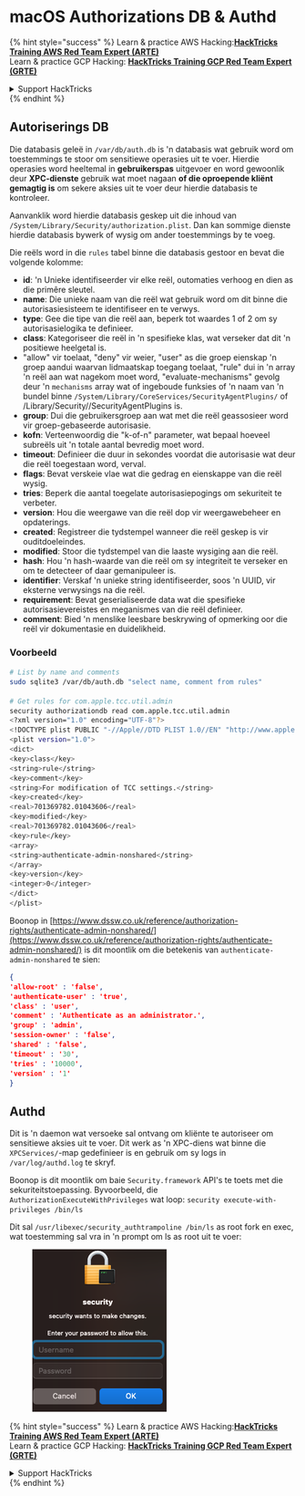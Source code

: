 # macOS Authorizations DB & Authd



{% hint style="success" %}
Learn & practice AWS Hacking:<img src="../../../.gitbook/assets/arte.png" alt="" data-size="line">[**HackTricks Training AWS Red Team Expert (ARTE)**](https://training.hacktricks.xyz/courses/arte)<img src="../../../.gitbook/assets/arte.png" alt="" data-size="line">\
Learn & practice GCP Hacking: <img src="../../../.gitbook/assets/grte.png" alt="" data-size="line">[**HackTricks Training GCP Red Team Expert (GRTE)**<img src="../../../.gitbook/assets/grte.png" alt="" data-size="line">](https://training.hacktricks.xyz/courses/grte)

<details>

<summary>Support HackTricks</summary>

* Check the [**subscription plans**](https://github.com/sponsors/carlospolop)!
* **Join the** 💬 [**Discord group**](https://discord.gg/hRep4RUj7f) or the [**telegram group**](https://t.me/peass) or **follow** us on **Twitter** 🐦 [**@hacktricks\_live**](https://twitter.com/hacktricks\_live)**.**
* **Share hacking tricks by submitting PRs to the** [**HackTricks**](https://github.com/carlospolop/hacktricks) and [**HackTricks Cloud**](https://github.com/carlospolop/hacktricks-cloud) github repos.

</details>
{% endhint %}

## **Autoriserings DB**

Die databasis geleë in `/var/db/auth.db` is 'n databasis wat gebruik word om toestemmings te stoor om sensitiewe operasies uit te voer. Hierdie operasies word heeltemal in **gebruikerspas** uitgevoer en word gewoonlik deur **XPC-dienste** gebruik wat moet nagaan **of die oproepende kliënt gemagtig is** om sekere aksies uit te voer deur hierdie databasis te kontroleer.

Aanvanklik word hierdie databasis geskep uit die inhoud van `/System/Library/Security/authorization.plist`. Dan kan sommige dienste hierdie databasis bywerk of wysig om ander toestemmings by te voeg.

Die reëls word in die `rules` tabel binne die databasis gestoor en bevat die volgende kolomme:

* **id**: 'n Unieke identifiseerder vir elke reël, outomaties verhoog en dien as die primêre sleutel.
* **name**: Die unieke naam van die reël wat gebruik word om dit binne die autorisasiesisteem te identifiseer en te verwys.
* **type**: Gee die tipe van die reël aan, beperk tot waardes 1 of 2 om sy autorisasielogika te definieer.
* **class**: Kategoriseer die reël in 'n spesifieke klas, wat verseker dat dit 'n positiewe heelgetal is.
* "allow" vir toelaat, "deny" vir weier, "user" as die groep eienskap 'n groep aandui waarvan lidmaatskap toegang toelaat, "rule" dui in 'n array 'n reël aan wat nagekom moet word, "evaluate-mechanisms" gevolg deur 'n `mechanisms` array wat of ingeboude funksies of 'n naam van 'n bundel binne `/System/Library/CoreServices/SecurityAgentPlugins/` of /Library/Security//SecurityAgentPlugins is.
* **group**: Dui die gebruikersgroep aan wat met die reël geassosieer word vir groep-gebaseerde autorisasie.
* **kofn**: Verteenwoordig die "k-of-n" parameter, wat bepaal hoeveel subreëls uit 'n totale aantal bevredig moet word.
* **timeout**: Definieer die duur in sekondes voordat die autorisasie wat deur die reël toegestaan word, verval.
* **flags**: Bevat verskeie vlae wat die gedrag en eienskappe van die reël wysig.
* **tries**: Beperk die aantal toegelate autorisasiepogings om sekuriteit te verbeter.
* **version**: Hou die weergawe van die reël dop vir weergawebeheer en opdaterings.
* **created**: Registreer die tydstempel wanneer die reël geskep is vir ouditdoeleindes.
* **modified**: Stoor die tydstempel van die laaste wysiging aan die reël.
* **hash**: Hou 'n hash-waarde van die reël om sy integriteit te verseker en om te detecteer of daar gemanipuleer is.
* **identifier**: Verskaf 'n unieke string identifiseerder, soos 'n UUID, vir eksterne verwysings na die reël.
* **requirement**: Bevat geserialiseerde data wat die spesifieke autorisasievereistes en meganismes van die reël definieer.
* **comment**: Bied 'n menslike leesbare beskrywing of opmerking oor die reël vir dokumentasie en duidelikheid.

### Voorbeeld
```bash
# List by name and comments
sudo sqlite3 /var/db/auth.db "select name, comment from rules"

# Get rules for com.apple.tcc.util.admin
security authorizationdb read com.apple.tcc.util.admin
<?xml version="1.0" encoding="UTF-8"?>
<!DOCTYPE plist PUBLIC "-//Apple//DTD PLIST 1.0//EN" "http://www.apple.com/DTDs/PropertyList-1.0.dtd">
<plist version="1.0">
<dict>
<key>class</key>
<string>rule</string>
<key>comment</key>
<string>For modification of TCC settings.</string>
<key>created</key>
<real>701369782.01043606</real>
<key>modified</key>
<real>701369782.01043606</real>
<key>rule</key>
<array>
<string>authenticate-admin-nonshared</string>
</array>
<key>version</key>
<integer>0</integer>
</dict>
</plist>
```
Boonop in [https://www.dssw.co.uk/reference/authorization-rights/authenticate-admin-nonshared/](https://www.dssw.co.uk/reference/authorization-rights/authenticate-admin-nonshared/) is dit moontlik om die betekenis van `authenticate-admin-nonshared` te sien:
```json
{
'allow-root' : 'false',
'authenticate-user' : 'true',
'class' : 'user',
'comment' : 'Authenticate as an administrator.',
'group' : 'admin',
'session-owner' : 'false',
'shared' : 'false',
'timeout' : '30',
'tries' : '10000',
'version' : '1'
}
```
## Authd

Dit is 'n daemon wat versoeke sal ontvang om kliënte te autoriseer om sensitiewe aksies uit te voer. Dit werk as 'n XPC-diens wat binne die `XPCServices/`-map gedefinieer is en gebruik om sy logs in `/var/log/authd.log` te skryf.

Boonop is dit moontlik om baie `Security.framework` API's te toets met die sekuriteitstoepassing. Byvoorbeeld, die `AuthorizationExecuteWithPrivileges` wat loop: `security execute-with-privileges /bin/ls`

Dit sal `/usr/libexec/security_authtrampoline /bin/ls` as root fork en exec, wat toestemming sal vra in 'n prompt om ls as root uit te voer:

<figure><img src="../../../.gitbook/assets/image.png" alt=""><figcaption></figcaption></figure>

{% hint style="success" %}
Learn & practice AWS Hacking:<img src="../../../.gitbook/assets/arte.png" alt="" data-size="line">[**HackTricks Training AWS Red Team Expert (ARTE)**](https://training.hacktricks.xyz/courses/arte)<img src="../../../.gitbook/assets/arte.png" alt="" data-size="line">\
Learn & practice GCP Hacking: <img src="../../../.gitbook/assets/grte.png" alt="" data-size="line">[**HackTricks Training GCP Red Team Expert (GRTE)**<img src="../../../.gitbook/assets/grte.png" alt="" data-size="line">](https://training.hacktricks.xyz/courses/grte)

<details>

<summary>Support HackTricks</summary>

* Check the [**subscription plans**](https://github.com/sponsors/carlospolop)!
* **Join the** 💬 [**Discord group**](https://discord.gg/hRep4RUj7f) or the [**telegram group**](https://t.me/peass) or **follow** us on **Twitter** 🐦 [**@hacktricks\_live**](https://twitter.com/hacktricks\_live)**.**
* **Share hacking tricks by submitting PRs to the** [**HackTricks**](https://github.com/carlospolop/hacktricks) and [**HackTricks Cloud**](https://github.com/carlospolop/hacktricks-cloud) github repos.

</details>
{% endhint %}
